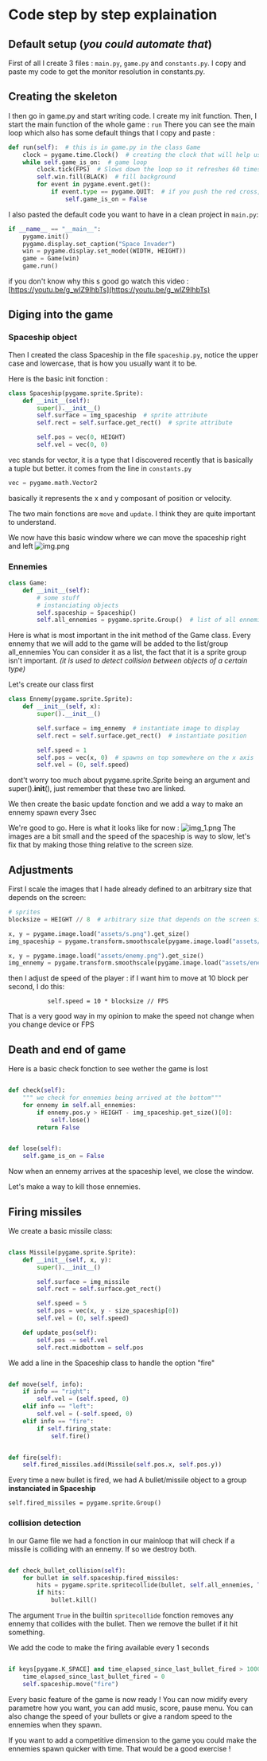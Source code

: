 # Code step by step explaination

## Default setup (_you could automate that_)

First of all I create 3 files : `main.py`, `game.py` and `constants.py`. I copy and paste my code to get the monitor
resolution in constants.py.

## Creating the skeleton

I then go in game.py and start writing code. I create my init function. Then, I start the main function of the whole
game : `run`
There you can see the main loop which also has some default things that I copy and paste :

```python
def run(self):  # this is in game.py in the class Game
    clock = pygame.time.Clock()  # creating the clock that will help us force Frame rate
    while self.game_is_on:  # game loop
        clock.tick(FPS)  # Slows down the loop so it refreshes 60 times per second
        self.win.fill(BLACK)  # fill background
        for event in pygame.event.get():
            if event.type == pygame.QUIT:  # if you push the red cross, it close the game
                self.game_is_on = False
```

I also pasted the default code you want to have in a clean project in `main.py`:

```python
if __name__ == "__main__":
    pygame.init()
    pygame.display.set_caption("Space Invader")
    win = pygame.display.set_mode((WIDTH, HEIGHT))
    game = Game(win)
    game.run()
```

if you don't know why this s good go watch this video : [https://youtu.be/g_wlZ9IhbTs](https://youtu.be/g_wlZ9IhbTs)

## Diging into the game

### Spaceship object

Then I created the class Spaceship in the file `spaceship.py`, notice the upper case and lowercase, that is how you
usually want it to be.

Here is the basic init fonction :

```python
class Spaceship(pygame.sprite.Sprite):
    def __init__(self):
        super().__init__()
        self.surface = img_spaceship  # sprite attribute
        self.rect = self.surface.get_rect()  # sprite attribute

        self.pos = vec(0, HEIGHT)
        self.vel = vec(0, 0)
```

vec stands for vector, it is a type that I discovered recently that is basically a tuple but better. it comes from the
line in `constants.py`

```python
vec = pygame.math.Vector2
```

basically it represents the x and y composant of position or velocity.

The two main fonctions are `move` and `update`. I think they are quite important to understand.

We now have this basic window where we can move the spaceship right and left
![img.png](img.png)

### Ennemies

```python
class Game:
    def __init__(self):
        # some stuff
        # instanciating objects
        self.spaceship = Spaceship()
        self.all_ennemies = pygame.sprite.Group()  # list of all ennemies
```

Here is what is most important in the init method of the Game class. Every ennemy that we will add to the game will be
added to the list/group all_ennemies You can consider it as a list, the fact that it is a sprite group isn't important.
_(it is used to detect collision between objects of a certain type)_

Let's create our class first

```python
class Ennemy(pygame.sprite.Sprite):
    def __init__(self, x):
        super().__init__()

        self.surface = img_ennemy  # instantiate image to display
        self.rect = self.surface.get_rect()  # instantiate position

        self.speed = 1
        self.pos = vec(x, 0)  # spawns on top somewhere on the x axis
        self.vel = (0, self.speed)
```

dont't worry too much about pygame.sprite.Sprite being an argument and super().__init__(), just remember that these two
are linked.

We then create the basic update fonction and we add a way to make an ennemy spawn every 3sec

We're good to go. Here is what it looks like for now :
![img_1.png](img_1.png)
The images are a bit small and the speed of the spaceship is way to slow, let's fix that by making those thing relative
to the screen size.

## Adjustments

First I scale the images that I hade already defined to an arbitrary size that depends on the screen:

```python
# sprites
blocksize = HEIGHT // 8  # arbitrary size that depends on the screen size

x, y = pygame.image.load("assets/s.png").get_size()
img_spaceship = pygame.transform.smoothscale(pygame.image.load("assets/s.png"), (blocksize, int(blocksize * y / x)))

x, y = pygame.image.load("assets/enemy.png").get_size()
img_ennemy = pygame.transform.smoothscale(pygame.image.load("assets/enemy.png"), (blocksize, int(blocksize * y / x)))
```

then I adjust de speed of the player :
if I want him to move at 10 block per second, I do this:

`            self.speed = 10 * blocksize // FPS
`

That is a very good way in my opinion to make the speed not change when you change device or FPS

## Death and end of game

Here is a basic check fonction to see wether the game is lost

```python

def check(self):
    """ we check for ennemies being arrived at the bottom"""
    for ennemy in self.all_ennemies:
        if ennemy.pos.y > HEIGHT - img_spaceship.get_size()[0]:
            self.lose()
        return False


def lose(self):
    self.game_is_on = False
```

Now when an ennemy arrives at the spaceship level, we close the window.

Let's make a way to kill those ennemies.

## Firing missiles

We create a basic missile class:

```python

class Missile(pygame.sprite.Sprite):
    def __init__(self, x, y):
        super().__init__()

        self.surface = img_missile
        self.rect = self.surface.get_rect()

        self.speed = 5
        self.pos = vec(x, y - size_spaceship[0])
        self.vel = (0, self.speed)

    def update_pos(self):
        self.pos -= self.vel
        self.rect.midbottom = self.pos
```

We add a line in the Spaceship class to handle the option "fire"

```python

def move(self, info):
    if info == "right":
        self.vel = (self.speed, 0)
    elif info == "left":
        self.vel = (-self.speed, 0)
    elif info == "fire":
        if self.firing_state:
            self.fire()


def fire(self):
    self.fired_missiles.add(Missile(self.pos.x, self.pos.y))
```

Every time a new bullet is fired, we had A bullet/missile object to a group **instanciated in Spaceship**

`self.fired_missiles = pygame.sprite.Group()
`

### collision detection

In our Game file we had a fonction in our mainloop that will check if a missile is colliding with an ennemy. If so we
destroy both.

```python

def check_bullet_collision(self):
    for bullet in self.spaceship.fired_missiles:
        hits = pygame.sprite.spritecollide(bullet, self.all_ennemies, True)
        if hits:
            bullet.kill()
```

The argument `True` in the builtin `spritecollide` fonction removes any ennemy that collides with the bullet. Then we
remove the bullet if it hit something.

We add the code to make the firing available every 1 seconds

```python

if keys[pygame.K_SPACE] and time_elapsed_since_last_bullet_fired > 1000:
    time_elapsed_since_last_bullet_fired = 0
    self.spaceship.move("fire")
```

Every basic feature of the game is now ready ! You can now midify every parametre how you want, you can add music,
score, pause menu. You can also change the speed of your bullets or give a random speed to the ennemies when they spawn.

If you want to add a competitive dimension to the game you could make the ennemies spawn quicker with time. That would
be a good exercise !
